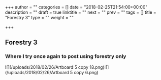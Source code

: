 +++
author = ""
categories = []
date = "2018-02-25T21:54:00+00:00"
description = ""
draft = true
linktitle = ""
next = ""
prev = ""
tags = []
title = "Forestry 3"
type = ""
weight = ""

+++
## Forestry 3

### Where I try once again to post using forestry only

![](/uploads/2018/02/26/Artboard 5 copy 18.png)![](/uploads/2018/02/26/Artboard 5 copy 6.png)